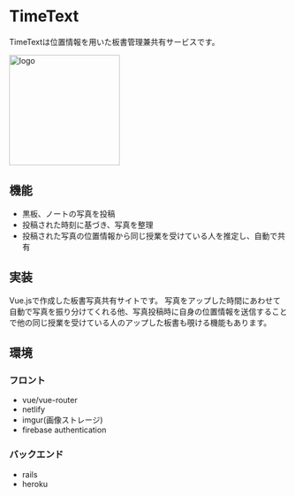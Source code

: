 <!--- <script src="https://rawcdn.githack.com/oscarmorrison/md-page/master/md-page.js"></script><noscript>) --->

# TimeText

TimeTextは位置情報を用いた板書管理兼共有サービスです。

<img src="https://static.face9363.net/static/img/icons/timetext_black.svg" alt="logo" width="200"/>

## 機能
- 黒板、ノートの写真を投稿
- 投稿された時刻に基づき、写真を整理
- 投稿された写真の位置情報から同じ授業を受けている人を推定し、自動で共有

## 実装
Vue.jsで作成した板書写真共有サイトです。
写真をアップした時間にあわせて自動で写真を振り分けてくれる他、写真投稿時に自身の位置情報を送信することで他の同じ授業を受けている人のアップした板書も覗ける機能もあります。

## 環境
### フロント
- vue/vue-router
- netlify
- imgur(画像ストレージ)
- firebase authentication
### バックエンド
- rails
- heroku

